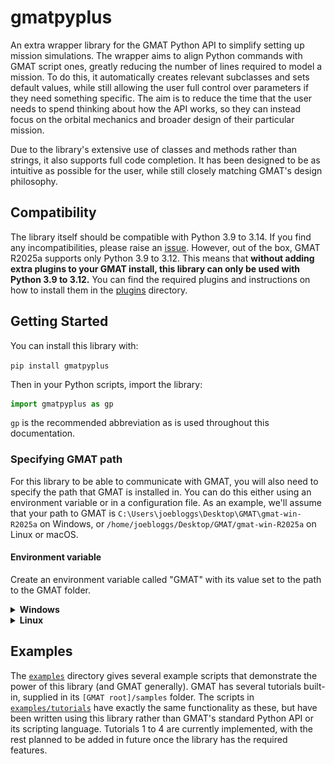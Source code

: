 # gmatpyplus

An extra wrapper library for the GMAT Python API to simplify setting up mission simulations. The wrapper aims to align
Python commands with GMAT script ones, greatly reducing the number of lines required to model a mission. To do this, it
automatically creates relevant subclasses and sets default values, while still allowing the user full control over
parameters if they need something specific. The aim is to reduce the time that the user needs to spend thinking about
how the API works, so they can instead focus on the orbital mechanics and broader design of their particular mission.

Due to the library's extensive use of classes and methods rather than strings, it also supports full code completion. It
has been designed to be as intuitive as possible for the user, while still closely matching GMAT's design philosophy.

## Compatibility

The library itself should be compatible with Python 3.9 to 3.14. If you find any incompatibilities, please raise an
[issue](https://github.com/weasdown/GMAT-Python-simple/issues). However, out of the box, GMAT R2025a supports only
Python 3.9 to 3.12. This means that **without adding extra plugins to your GMAT install, this library can only be used
with Python 3.9 to 3.12.** You can find the required plugins and instructions on how to install them in the
[plugins](plugins) directory.

## Getting Started

[//]: # (TODO: remove TestPyPI specifying)
You can install this library with:

`pip install gmatpyplus`

Then in your Python scripts, import the library:

```python
import gmatpyplus as gp
```

`gp` is the recommended abbreviation as is used throughout this
documentation.

### Specifying GMAT path

[//]: # (TODO: add link to instructions for specifying GMAT path)
For this library to be able to communicate with GMAT, you will also need to specify the path that GMAT is installed in.
You can do this either using an environment variable or in a configuration file. As an example, we'll assume that your
path to GMAT is `C:\Users\joebloggs\Desktop\GMAT\gmat-win-R2025a` on Windows, or
`/home/joebloggs/Desktop/GMAT/gmat-win-R2025a` on Linux or macOS.

#### Environment variable

Create an environment variable called "GMAT" with its value set to the path to the GMAT folder.

<details> <summary><b>Windows</b></summary>
You can set the environment variable as either a user variable or system variable - we recommend a user variable.

To set it, open the Start menu, start typing "environment" and click the option for `Edit the system environment 
variables` (shown below).

![`Edit the system environment variables` option in Start menu](docs/images/edit_system_environment_variables.png)

A window will appear: click the `Environment Variables...` button at the bottom. Then, either under the user variables
section at the top, or system variables section at the bottom, click `New...` to specify a new variable. Then enter
"GMAT" as the name and your path to GMAT's root folder as the value.

!["Edit User Variable" window](docs/images/edit_user_variable.png)
</details>

<details> <summary><b>Linux</b></summary>
On Linux, to set the environment variable for just your current session, run the following in the command line:

```bash
export GMAT="/path/to/GMAT"
```

For our example path, this would be:

```bash
export GMAT="/home/joebloggs/Desktop/GMAT/gmat-win-R2025a"
```

To set the variable permanently, add the line above to your `~/.bash_profile` or `~/.bashrc` file.
</details>

[//]: # (TODO add environment variable instructions for macOS)

[//]: # (TODO: add instructions for path specifying via config file.)

## Examples

The [`examples`](examples) directory gives several example scripts that demonstrate the power of this library (and GMAT
generally). GMAT has several tutorials built-in, supplied in its `[GMAT root]/samples` folder. The scripts in
[`examples/tutorials`](examples/tutorials) have exactly the same functionality as these, but have been written using
this library rather than GMAT's standard Python API or its scripting language. Tutorials 1 to 4 are currently
implemented, with the rest planned to be added in future once the library has the required features.

[//]: # (TODO: update above paragraph once more tutorials implemented.)

[//]: # (<details> <summary><b>Pre-fix</b></summary>)

[//]: # ()

[//]: # (**On 19/4/25, NASA released [GMAT-R2025a]&#40;https://sourceforge.net/projects/gmat/&#41;. This wrapper was 
developed and tested)

[//]: # (with R2022a, so while I expect everything to still work, I cannot guarantee it. If you find any parts that 
don't work)

[//]: # (with R2025a, please raise an [issue]&#40;https://github.com/weasdown/GMAT-Python-simple/issues&#41;.**)

[//]: # ()

[//]: # (## Components implemented so far)

[//]: # ()

[//]: # (* Spacecraft - mostly complete: not all fields settable with from_dict&#40;&#41; but all settable with 
SetField&#40;&#41;)

[//]: # (    * Tanks - complete)

[//]: # (    * Thrusters - complete)

[//]: # (* ImpulsiveBurn - complete)

[//]: # (* Propagate command - mostly complete)

[//]: # (    * StopCondition - tested so far: ElapsedSecs, ElapsedDays, Apoapsis, Periapsis)

[//]: # ()

[//]: # (## WIP components)

[//]: # ()

[//]: # (* Maneuver command)

[//]: # (* FiniteBurn)

[//]: # ()

[//]: # (</details>)